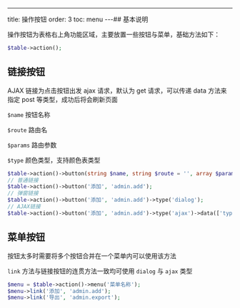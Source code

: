 ---
title: 操作按钮
order: 3
toc: menu
---## 基本说明

操作按钮为表格右上角功能区域，主要放置一些按钮与菜单，基础方法如下：

```php
$table->action();
```

## 链接按钮

AJAX 链接为点击按钮出发 ajax 请求，默认为 get 请求，可以传递 data 方法来指定 post 等类型，成功后将会刷新页面

`$name` 按钮名称

`$route` 路由名

`$params` 路由参数

`$type` 颜色类型，支持颜色表类型

```php
$table->action()->button(string $name, string $route = '', array $params = [], string $type = 'blue');
// 普通链接
$table->action()->button('添加', 'admin.add');
// 弹窗链接
$table->action()->button('添加', 'admin.add')->type('dialog');
// AJAX链接
$table->action()->button('添加', 'admin.add')->type('ajax')->data(['type' => 'post']);
```

## 菜单按钮

按钮太多时需要将多个按钮合并在一个菜单内可以使用该方法

`link` 方法与链接按钮的连贯方法一致均可使用 `dialog` 与 `ajax` 类型

```php
$menu = $table->action()->menu('菜单名称');
$menu->link('添加', 'admin.add');
$menu->link('导出', 'admin.export');
```
